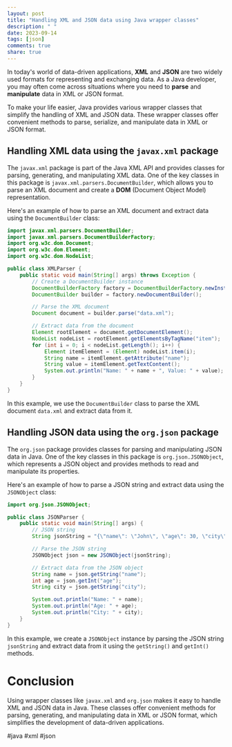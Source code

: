 ```yaml
---
layout: post
title: "Handling XML and JSON data using Java wrapper classes"
description: " "
date: 2023-09-14
tags: [json]
comments: true
share: true
---
```


In today's world of data-driven applications, **XML** and **JSON** are two widely used formats for representing and exchanging data. As a Java developer, you may often come across situations where you need to **parse** and **manipulate** data in XML or JSON format.

To make your life easier, Java provides various wrapper classes that simplify the handling of XML and JSON data. These wrapper classes offer convenient methods to parse, serialize, and manipulate data in XML or JSON format.

## Handling XML data using the `javax.xml` package

The `javax.xml` package is part of the Java XML API and provides classes for parsing, generating, and manipulating XML data. One of the key classes in this package is `javax.xml.parsers.DocumentBuilder`, which allows you to parse an XML document and create a **DOM** (Document Object Model) representation.

Here's an example of how to parse an XML document and extract data using the `DocumentBuilder` class:

```java
import javax.xml.parsers.DocumentBuilder;
import javax.xml.parsers.DocumentBuilderFactory;
import org.w3c.dom.Document;
import org.w3c.dom.Element;
import org.w3c.dom.NodeList;

public class XMLParser {
    public static void main(String[] args) throws Exception {
        // Create a DocumentBuilder instance
        DocumentBuilderFactory factory = DocumentBuilderFactory.newInstance();
        DocumentBuilder builder = factory.newDocumentBuilder();

        // Parse the XML document
        Document document = builder.parse("data.xml");

        // Extract data from the document
        Element rootElement = document.getDocumentElement();
        NodeList nodeList = rootElement.getElementsByTagName("item");
        for (int i = 0; i < nodeList.getLength(); i++) {
            Element itemElement = (Element) nodeList.item(i);
            String name = itemElement.getAttribute("name");
            String value = itemElement.getTextContent();
            System.out.println("Name: " + name + ", Value: " + value);
        }
    }
}
```

In this example, we use the `DocumentBuilder` class to parse the XML document `data.xml` and extract data from it.

## Handling JSON data using the `org.json` package

The `org.json` package provides classes for parsing and manipulating JSON data in Java. One of the key classes in this package is `org.json.JSONObject`, which represents a JSON object and provides methods to read and manipulate its properties.

Here's an example of how to parse a JSON string and extract data using the `JSONObject` class:

```java
import org.json.JSONObject;

public class JSONParser {
    public static void main(String[] args) {
        // JSON string
        String jsonString = "{\"name\": \"John\", \"age\": 30, \"city\": \"New York\"}";

        // Parse the JSON string
        JSONObject json = new JSONObject(jsonString);

        // Extract data from the JSON object
        String name = json.getString("name");
        int age = json.getInt("age");
        String city = json.getString("city");

        System.out.println("Name: " + name);
        System.out.println("Age: " + age);
        System.out.println("City: " + city);
    }
}
```

In this example, we create a `JSONObject` instance by parsing the JSON string `jsonString` and extract data from it using the `getString()` and `getInt()` methods.

# Conclusion

Using wrapper classes like `javax.xml` and `org.json` makes it easy to handle XML and JSON data in Java. These classes offer convenient methods for parsing, generating, and manipulating data in XML or JSON format, which simplifies the development of data-driven applications.

#java #xml #json